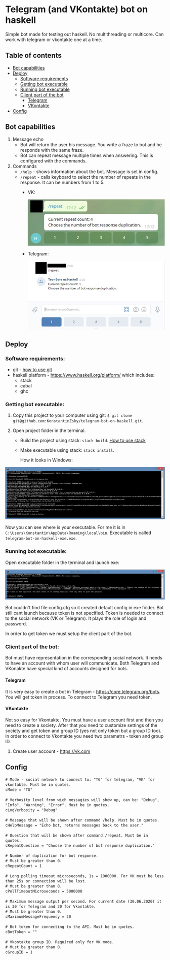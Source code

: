 # Telegram (and VKontakte) bot on haskell

Simple bot made for testing out haskell. No multithreading or multicore. Can work with telegram or vkontakte one at a time.

## Table of сontents
- [Bot capabilities](https://github.com/KonstantinZsky/telegram-bot-on-haskell/blob/master/README.md#bot-capabilities)
- [Deploy](https://github.com/KonstantinZsky/telegram-bot-on-haskell/blob/master/README.md#deploy)
  - [Software requirements](https://github.com/KonstantinZsky/telegram-bot-on-haskell/blob/master/README.md#software-requirements)
  - [Getting bot executable](https://github.com/KonstantinZsky/telegram-bot-on-haskell/blob/master/README.md#getting-bot-executable)
  - [Running bot executable](https://github.com/KonstantinZsky/telegram-bot-on-haskell/blob/master/README.md#running-bot-executable)
  - [Client part of the bot](https://github.com/KonstantinZsky/telegram-bot-on-haskell/blob/master/README.md#client-part-of-the-bot)
    - [Telegram](https://github.com/KonstantinZsky/telegram-bot-on-haskell/blob/master/README.md#telegram)
    - [VKontakte](https://github.com/KonstantinZsky/telegram-bot-on-haskell/blob/master/README.md#vkontakte)
- [Config](https://github.com/KonstantinZsky/telegram-bot-on-haskell/blob/master/README.md#config)

## Bot capabilities

1. Message echo
   - Bot will return the user his message. You write a fraze to bot and he responds with the same fraze.
   - Bot can repeat message multiple times when answering. This is configured with the commands.
2. Commands
   - `/help` - shows information about the bot. Message is set in config.
   - `/repeat` - calls keyboard to select the number of repeats in the response. It can be numbers from 1 to 5.
     - VK:
     
         <img src="readme%20images/Repeat_Telegram.jpg" width="500" >
     
     - Telegram:
     
         <img src="readme%20images/Repeat_VK.jpg" width="500" >

## Deploy

### Software requirements:
    
- git - [how to use git](https://git-scm.com/book/en/v2) 
- haskell platform - https://www.haskell.org/platform/ which includes:
  - stack
  - cabal
  - ghc

### Getting bot executable:

1. Copy this project to your computer using git: `$ git clone git@github.com:KonstantinZsky/telegram-bot-on-haskell.git`.  

2. Open project folder in the terminal. 
   - Build the project using stack: `stack build`. [How to use stack](https://docs.haskellstack.org/en/stable/GUIDE/)
   - Make executable using stack: `stack install`.

      How it looks in Windows:

<img src="readme%20images/Stack_install.jpg" >

Now you can see where is your executable. For me it is in `C:\Users\Konstantin\AppData\Roaming\local\bin`. Executable is called `telegram-bot-on-haskell-exe.exe`.

### Running bot executable:

Open executable folder in the terminal and launch exe:

<img src="readme%20images/First_launch.jpg" >

Bot couldn't find file config.cfg so it created default config in exe folder. Bot still cant launch because token is not specified. Token is needed to connect to the social network (VK or Telegram). It plays the role of login and password.

In order to get token we must setup the client part of the bot.

### Client part of the bot:

Bot must have representation in the corresponding social network. It needs to have an account with whom user will communicate. Both Telegram and VKonakte have special kind of accounts designed for bots.

#### Telegram

It is very easy to create a bot in Telegram - https://core.telegram.org/bots. You will get token in process. To connect to Telegram you need token.

#### VKontakte

Not so easy for Vkontakte. You must have a user account first and then you need to create a society. After that you need to customize settings of the society and get token and group ID (yes not only token but a group ID too). In order to connect to Vkontakte you need two parametrs - token and group ID.

1. Create user account - https://vk.com

## Config

```
# Mode - social network to connect to: "TG" for telegram, "VK" for vkontakte. Must be in quotes.
cMode = "TG" 

# Verbosity level from wich messagies will show up, can be: "Debug", "Info", "Warning", "Error". Must be in quotes. 
cLogVerbosity = "Debug" 

# Message that will be shown after command /help. Must be in quotes. 
cHelpMessage = "Echo bot, returns messages back to the user." 

# Question that will be shown after command /repeat. Must be in quotes. 
cRepeatQuestion = "Choose the number of bot response duplication." 

# Number of duplication for bot response. 
# Must be greater than 0. 
cRepeatCount = 1 

# Long polling timeout microseconds, 1s = 1000000. For VK must be less than 25s or connection will be lost. 
# Must be greater than 0. 
cPollTimeoutMicroseconds = 5000000 

# Maximum message output per second. For current date (30.06.2020) it is 30 for Telegram and 20 for Vkontakte. 
# Must be greater than 0. 
cMaximumMessageFrequency = 20 

# Bot token for connecting to the API. Must be in quotes. 
cBotToken = "" 

# Vkontakte group ID. Required only for VK mode. 
# Must be greater than 0. 
cGroupID = 1 
```

